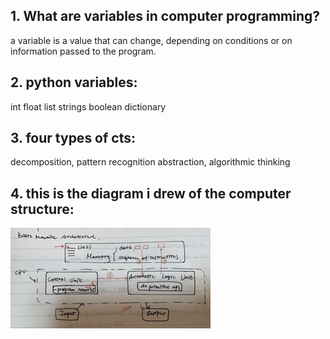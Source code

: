 ## 1. What are variables in computer programming?
a variable is a value that can change, depending on conditions or on information passed to the program.

## 2. python variables:
  int
  float
  list
  strings
  boolean
  dictionary
  
## 3. four types of cts:
  decomposition, pattern recognition abstraction, algorithmic thinking
 
 ## 4. this is the diagram i drew of the computer structure:
 ![](computerstructure.jpeg)
